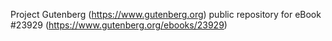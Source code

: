 Project Gutenberg (https://www.gutenberg.org) public repository for eBook #23929 (https://www.gutenberg.org/ebooks/23929)
